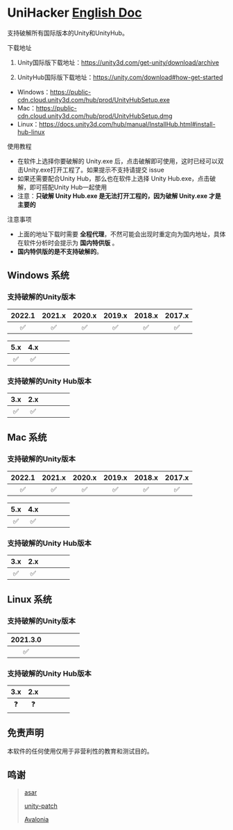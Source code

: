 # UniHacker	[English Doc](https://github.com/tylearymf/UniHacker/blob/main/README_EN.md)
支持破解所有国际版本的Unity和UnityHub。

下载地址

1. Unity国际版下载地址：https://unity3d.com/get-unity/download/archive

2. UnityHub国际版下载地址：https://unity.com/download#how-get-started

* Windows：https://public-cdn.cloud.unity3d.com/hub/prod/UnityHubSetup.exe
* Mac：https://public-cdn.cloud.unity3d.com/hub/prod/UnityHubSetup.dmg
* Linux：https://docs.unity3d.com/hub/manual/InstallHub.html#install-hub-linux

使用教程

* 在软件上选择你要破解的 Unity.exe 后，点击破解即可使用，这时已经可以双击Unity.exe打开工程了。如果提示不支持请提交 issue
* 如果还需要配合Unity Hub，那么也在软件上选择 Unity Hub.exe，点击破解，即可搭配Unity Hub一起使用
* 注意：**只破解 Unity Hub.exe 是无法打开工程的，因为破解 Unity.exe 才是主要的**

注意事项

* 上面的地址下载时需要 **全程代理**，不然可能会出现时重定向为国内地址，具体在软件分析时会提示为 **国内特供版** 。
* **国内特供版的是不支持破解的**。

## Windows 系统

### 支持破解的Unity版本

|       2022.1       |       2021.x       |       2020.x       |       2019.x       |       2018.x       |       2017.x       |
| :----------------: | :----------------: | :----------------: | :----------------: | :----------------: | :----------------: |
| :white_check_mark: | :white_check_mark: | :white_check_mark: | :white_check_mark: | :white_check_mark: | :white_check_mark: |

|        5.x         |        4.x         |      |      |      |      |
| :----------------: | :----------------: | ---- | ---- | ---- | ---- |
| :white_check_mark: | :white_check_mark: |      |      |      |      |

### 支持破解的Unity Hub版本

|        3.x         |        2.x         |      |      |      |      |
| :----------------: | :----------------: | ---- | ---- | ---- | ---- |
| :white_check_mark: | :white_check_mark: |      |      |      |      |

## Mac 系统

### 支持破解的Unity版本

|       2022.1       |       2021.x       |       2020.x       |       2019.x       |       2018.x       |       2017.x       |
| :----------------: | :----------------: | :----------------: | :----------------: | :----------------: | :----------------: |
| :white_check_mark: | :white_check_mark: | :white_check_mark: | :white_check_mark: | :white_check_mark: | :white_check_mark: |

|        5.x         |        4.x         |      |      |      |      |
| :----------------: | :----------------: | ---- | ---- | ---- | ---- |
| :white_check_mark: | :white_check_mark: |      |      |      |      |

### 支持破解的Unity Hub版本

|        3.x         |        2.x         |      |      |      |      |
| :----------------: | :----------------: | ---- | ---- | ---- | ---- |
| :white_check_mark: | :white_check_mark: |      |      |      |      |

## Linux 系统

### 支持破解的Unity版本

|      2021.3.0      |      |      |      |      |      |
| :----------------: | :--: | :--: | :--: | :--: | :--: |
| :white_check_mark: |      |      |      |      |      |

### 支持破解的Unity Hub版本

|    3.x     |    2.x     |      |      |      |      |
| :--------: | :--------: | ---- | ---- | ---- | ---- |
| :question: | :question: |      |      |      |      |

## 免责声明

本软件的任何使用仅用于非营利性的教育和测试目的。

## 鸣谢

> [asar](https://github.com/Jiiks/asar.net)
>
> [unity-patch](https://github.com/aevitas/unity-patch)
>
> [Avalonia](https://github.com/AvaloniaUI/Avalonia)

